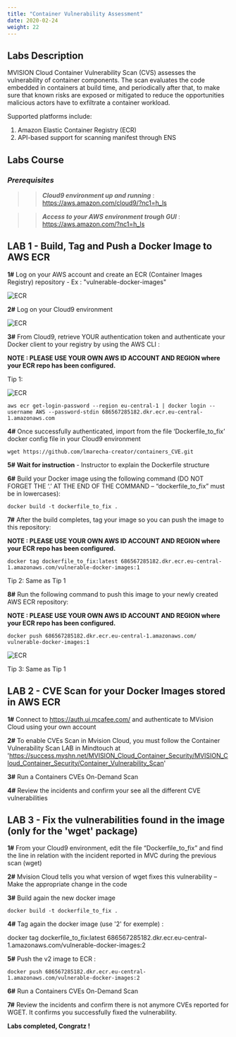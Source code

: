```yaml
---
title: "Container Vulnerability Assessment"
date: 2020-02-24
weight: 22
---
```


## Labs Description

MVISION Cloud Container Vulnerability Scan (CVS) assesses the vulnerability of container components. The scan evaluates the code embedded in containers at build time, and periodically after that, to make sure that known risks are exposed or mitigated to reduce the opportunities malicious actors have to exfiltrate a container workload.

Supported platforms include:

1. Amazon Elastic Container Registry (ECR)
2. API-based support for scanning manifest through ENS

## Labs Course

### *_Prerequisites_*
>> _**Cloud9 environment up and running**_ : https://aws.amazon.com/cloud9/?nc1=h_ls

>>***Access to your AWS environment trough GUI*** : https://aws.amazon.com/?nc1=h_ls

## LAB 1 - Build, Tag and Push a Docker Image to AWS ECR
**1#** Log on your AWS account and create an ECR (Container Images Registry) repository - Ex : "vulnerable-docker-images"

![ECR](/images/ECR-1.png?classes=border,shadow)

**2#** Log on your Cloud9 environment 

![ECR](/images/ECR-02.png?classes=border,shadow)

**3#** From Cloud9, retrieve YOUR authentication token and authenticate your Docker client to your registry by using the AWS CLI :

**NOTE : PLEASE USE YOUR OWN AWS ID ACCOUNT AND REGION where your ECR repo has been configured.**

Tip 1:

![ECR](/images/ECR-03.png?classes=border,shadow)

```
aws ecr get-login-password --region eu-central-1 | docker login --username AWS --password-stdin 686567285182.dkr.ecr.eu-central-1.amazonaws.com

```
**4#** Once successfully authenticated, import from the file ‘Dockerfile_to_fix’ docker config file in your Cloud9 environment

```
wget https://github.com/lmarecha-creator/containers_CVE.git
```

**5#** **Wait for instruction** - Instructor to explain the Dockerfile structure

**6#** Build your Docker image using the following command (DO NOT FORGET THE ‘.’ AT THE END OF THE COMMAND – “dockerfile_to_fix” must be in lowercases):

```
docker build -t dockerfile_to_fix .
```
**7#** After the build completes, tag your image so you can push the image to this repository:

**NOTE : PLEASE USE YOUR OWN AWS ID ACCOUNT AND REGION where your ECR repo has been configured.**

```
docker tag dockerfile_to_fix:latest 686567285182.dkr.ecr.eu-central-1.amazonaws.com/vulnerable-docker-images:1
```
Tip 2: Same as Tip 1

**8#** Run the following command to push this image to your newly created AWS ECR repository:

**NOTE : PLEASE USE YOUR OWN AWS ID ACCOUNT AND REGION where your ECR repo has been configured.**

```
docker push 686567285182.dkr.ecr.eu-central-1.amazonaws.com/ vulnerable-docker-images:1
```
![ECR](/images/ECR-04.png?classes=border,shadow)

Tip 3: Same as Tip 1

## LAB 2 - CVE Scan for your Docker Images stored in AWS ECR

**1#**	Connect to https://auth.ui.mcafee.com/ and authenticate to MVision Cloud using your own account

**2#**	To enable CVEs Scan in Mvision Cloud, you must follow the Container Vulnerability Scan LAB in Mindtouch at 'https://success.myshn.net/MVISION_Cloud_Container_Security/MVISION_Cloud_Container_Security/Container_Vulnerability_Scan'

**3#**	Run a Containers CVEs On-Demand Scan

**4#**	Review the incidents and confirm your see all the different CVE vulnerabilities


## LAB 3 - Fix the vulnerabilities found in the image (only for the 'wget' package)

**1#**	From your Cloud9 environment, edit the file “Dockerfile_to_fix” and find the line in relation with the incident reported in MVC during the previous scan (wget)

**2#**	Mvision Cloud tells you what version of wget fixes this vulnerability – Make the appropriate change in the code

**3#**	Build again the new docker image

```
docker build -t dockerfile_to_fix .
```
**4#**	Tag again the docker image (use '2' for exemple) :

docker tag dockerfile_to_fix:latest 686567285182.dkr.ecr.eu-central-1.amazonaws.com/vulnerable-docker-images:2

**5#**	Push the v2 image to ECR :

```
docker push 686567285182.dkr.ecr.eu-central-1.amazonaws.com/vulnerable-docker-images:2
```
**6#**	Run a Containers CVEs On-Demand Scan

**7#**	Review the incidents and confirm there is not anymore CVEs reported for WGET. It confirms you successfully fixed the vulnerability.


**Labs completed, Congratz !**



